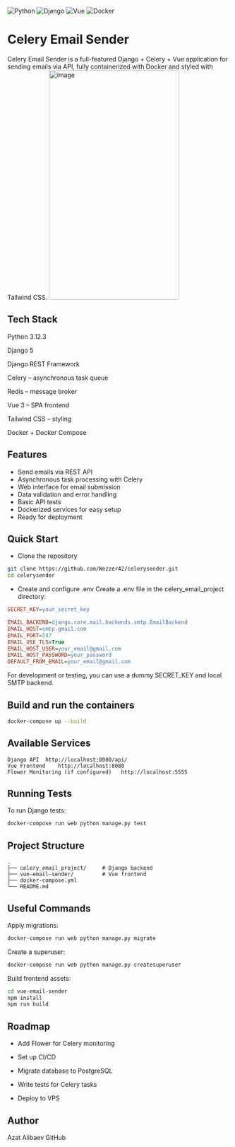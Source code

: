![Python](https://img.shields.io/badge/Python-3.12.3-blue)
![Django](https://img.shields.io/badge/Django-5.x-green)
![Vue](https://img.shields.io/badge/Vue-3.x-brightgreen)
![Docker](https://img.shields.io/badge/Docker-Compose-blue)
# Celery Email Sender
Celery Email Sender is a full-featured Django + Celery + Vue application for sending emails via API, fully containerized with Docker and styled with Tailwind CSS.
<img width="295" height="519" alt="image" src="https://github.com/user-attachments/assets/7851f6d3-64c1-465a-8a55-fdc8ecfdbb8b" />

## Tech Stack
Python 3.12.3

Django 5

Django REST Framework

Celery – asynchronous task queue

Redis – message broker

Vue 3 – SPA frontend

Tailwind CSS – styling

Docker + Docker Compose

## Features
- Send emails via REST API
- Asynchronous task processing with Celery
- Web interface for email submission
- Data validation and error handling
- Basic API tests
- Dockerized services for easy setup
- Ready for deployment

## Quick Start
- Clone the repository
```bash
git clone https://github.com/Wezzer42/celerysender.git
cd celerysender
```
- Create and configure .env
Create a .env file in the celery_email_project directory:

```ini
SECRET_KEY=your_secret_key

EMAIL_BACKEND=django.core.mail.backends.smtp.EmailBackend
EMAIL_HOST=smtp.gmail.com
EMAIL_PORT=587
EMAIL_USE_TLS=True
EMAIL_HOST_USER=your_email@gmail.com
EMAIL_HOST_PASSWORD=your_password
DEFAULT_FROM_EMAIL=your_email@gmail.com
```
For development or testing, you can use a dummy SECRET_KEY and local SMTP backend.

## Build and run the containers
```bash
docker-compose up --build
```
## Available Services
```Service	URL
Django API	http://localhost:8000/api/
Vue Frontend	http://localhost:8080
Flower Monitoring (if configured)	http://localhost:5555
```

## Running Tests
To run Django tests:

```bash
docker-compose run web python manage.py test
```
## Project Structure
```
.
├── celery_email_project/     # Django backend
├── vue-email-sender/         # Vue frontend
├── docker-compose.yml
└── README.md
```
## Useful Commands
Apply migrations:

```bash
docker-compose run web python manage.py migrate
```
Create a superuser:

```bash
docker-compose run web python manage.py createsuperuser
```
Build frontend assets:

```bash
cd vue-email-sender
npm install
npm run build
```
## Roadmap
- Add Flower for Celery monitoring

- Set up CI/CD

- Migrate database to PostgreSQL

- Write tests for Celery tasks

- Deploy to VPS

## Author
Azat Alibaev
GitHub
